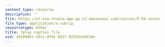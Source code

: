 ```yaml
---
content_type: resource
description: ''
file: https://ol-ocw-studio-app-qa.s3.amazonaws.com/courses/9-04-sensory-systems-fall-2013/49200461591c0f91052f0255de39220e_n-NpJQgSLrk.srt
file_type: application/x-subrip
resourcetype: Other
title: 3play caption file
uid: 49200461-591c-0f91-052f-0255de39220e
---
```

